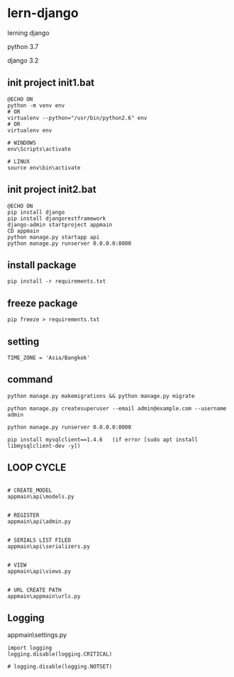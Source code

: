 # lern-django
lerning django

python 3.7

django 3.2

## init project init1.bat

````
@ECHO ON 
python -m venv env
# OR
virtualenv --python="/usr/bin/python2.6" env
# OR
virtualenv env

# WINDOWS
env\Scripts\activate

# LINUX
source env\bin\activate
````

## init project init2.bat

````
@ECHO ON
pip install django
pip install djangorestframework
django-admin startproject appmain
CD appmain
python manage.py startapp api
python manage.py runserver 0.0.0.0:8000

````

## install package
````
pip install -r requirements.txt
````

## freeze package
````
pip freeze > requirements.txt
````

## setting 
````
TIME_ZONE = 'Asia/Bangkok'
````


## command 
````
python manage.py makemigrations && python manage.py migrate

python manage.py createsuperuser --email admin@example.com --username admin

python manage.py runserver 0.0.0.0:8000

pip install mysqlclient==1.4.6   (if error [sudo apt install libmysqlclient-dev -y])
````


## LOOP CYCLE

````

# CREATE_MODEL
appmain\api\models.py


# REGISTER 
appmain\api\admin.py


# SERIALS LIST FILED
appmain\api\serializers.py


# VIEW
appmain\api\views.py


# URL CREATE PATH 
appmain\appmain\urls.py
````


## Logging

appmain\settings.py

````
import logging
logging.disable(logging.CRITICAL)

# logging.disable(logging.NOTSET)
````
